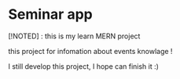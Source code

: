 # Seminar app

[!NOTED] : this is my learn MERN project

this project for infomation about events knowlage !

I still develop this project, I hope can finish it :)
